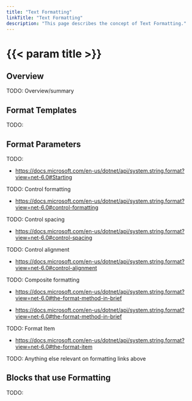 ```yaml
---
title: "Text Formatting"
linkTitle: "Text Formatting"
description: "This page describes the concept of Text Formatting."
---
```


# {{< param title >}}

## Overview

TODO: Overview/summary

## Format Templates

TODO:

## Format Parameters

TODO:

* https://docs.microsoft.com/en-us/dotnet/api/system.string.format?view=net-6.0#Starting

TODO: Control formatting

* https://docs.microsoft.com/en-us/dotnet/api/system.string.format?view=net-6.0#control-formatting

TODO: Control spacing

* https://docs.microsoft.com/en-us/dotnet/api/system.string.format?view=net-6.0#control-spacing

TODO: Control alignment

* https://docs.microsoft.com/en-us/dotnet/api/system.string.format?view=net-6.0#control-alignment

TODO: Composite formatting

* https://docs.microsoft.com/en-us/dotnet/api/system.string.format?view=net-6.0#the-format-method-in-brief

* https://docs.microsoft.com/en-us/dotnet/api/system.string.format?view=net-6.0#the-format-method-in-brief

TODO: Format Item

* https://docs.microsoft.com/en-us/dotnet/api/system.string.format?view=net-6.0#the-format-item

TODO: Anything else relevant on formatting links above

## Blocks that use Formatting

TODO:
